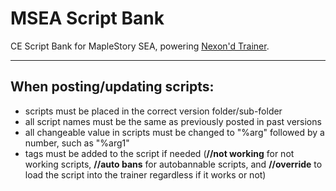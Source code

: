 # MSEA Script Bank
CE Script Bank for MapleStory SEA, powering [Nexon'd Trainer](https://github.com/md35-gk/Nexond-Trainer).

-----

## When posting/updating scripts:
- scripts must be placed in the correct version folder/sub-folder
- all script names must be the same as previously posted in past versions
- all changeable value in scripts must be changed to "%arg" followed by a number, such as "%arg1"
- tags must be added to the script if needed (**//not working** for not working scripts, **//auto bans** for autobannable scripts, and **//override** to load the script into the trainer regardless if it works or not)

